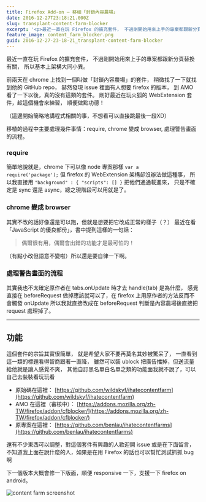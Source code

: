 ```yaml
---
title: Firefox Add-on — 移植「封鎖內容農場」
date: 2016-12-27T23:18:21.000Z
slug: transplant-content-farm-blocker
excerpt: '<p>最近一直在玩 Firefox 的擴充套件， 不過剛開始用來上手的專案都跟新分頁替換有關， 所以基本上架構大同小&#8230;</p> '
feature_image: content_farm_blocker.png
guid: 2016-12-27-23-18-21_transplant-content-farm-blocker
---
```

最近一直在玩 Firefox 的擴充套件， 不過剛開始用來上手的專案都跟新分頁替換有關， 所以基本上架構大同小異。

前兩天在 chrome 上找到一個叫做「封鎖內容農場」的套件， 稍微找了一下就找到他的 GitHub repo， 赫然發現 issue 裡面有人想要 firefox 的版本， 到 AMO 看了一下以後，真的沒有這類的套件。 剛好最近在玩火狐的 WebExtension 套件，趁這個機會來練習， 順便做點功德！

（這邊開始簡略地講程式相關的事，不想看可以直接跳最後一段XD）

移植的過程中主要處理幾件事情：require, chrome 變成 browser, 處理警告畫面的流程。

### require

簡單地說就是，chrome 下可以像 node 專案那樣 `var a require('package');` 但 firefox 的 WebExtension 架構卻沒辦法做這種事， 所以我直接用 `"background" : { "scripts": [] }` 把他們通通載進來， 只是不確定是 sync 還是 async，總之現階段可以用就是了。

### chrome 變成 browser

其實不改的話好像還是可以跑，但就是想要把它改成正常的樣子（？） 最近在看「JavaScript 的優良部份」，書中提到這樣的一句話：

> 偶爾很有用，偶爾會出錯的功能才是最可怕的！

（有點小改但語意不變啦）所以還是要自律一下啊。

### 處理警告畫面的流程

其實我也不太確定原作者在 tabs.onUpdate 時才去 handle(tab) 是為什麼， 感覺直接在 beforeRequest 做掉應該就可以了，在 firefox 上用原作者的方法反而不會觸發 onUpdate 所以我就直接改成在 beforeRequest 判斷是內容農場後直接把 request 處理掉了。

* * *

功能
--

這個套件的宗旨其實很簡單， 就是希望大家不要再莫名其妙被驚呆了， 一直看到這一類的標題看得智商跟著一直降， 雖然可以裝 ublock 把廣告擋掉，但送流量給他就是讓人感覺不爽， 其他自訂黑名單白名單之類的功能面我就不說了，可以自己去裝裝看玩玩看

*   原始碼在這裡： [https://github.com/wildskyf/ihatecontentfarm](https://github.com/wildskyf/ihatecontentfarm)
*   AMO 在這裡（審核中）： [https://addons.mozilla.org/zh-TW/firefox/addon/cfblocker/](https://addons.mozilla.org/zh-TW/firefox/addon/cfblocker/)
*   原專案在這裡： [https://github.com/benlau/ihatecontentfarms](https://github.com/benlau/ihatecontentfarms)

還有不少東西可以調整，對這個套件有興趣的人歡迎開 issue 或是在下面留言， 不知道我上面在說什麼的人，如果是在用 Firefox 的話也可以幫忙測試抓抓 bug 啊

下一個版本大概會修一下版面，順便 responsive 一下，支援一下 firefox on android。

![content farm screenshot](/images/content_farm_blocker.png)
